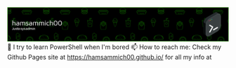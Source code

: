 ## 
![Header](./hamsammich00-header.png)
🔭 I try to learn PowerShell when I'm bored
📫 How to reach me: Check my Github Pages site at https://hamsammich00.github.io/ for all my info at
<!--
**hamsammich00/hamsammich00** is a ✨ _special_ ✨ repository because its `README.md` (this file) appears on your GitHub profile.

Here are some ideas to get you started:

- 🔭 I’m currently working on ...
- 🌱 I’m currently learning ...
- 👯 I’m looking to collaborate on ...
- 🤔 I’m looking for help with ...
- 💬 Ask me about ...
- 📫 How to reach me: ...
- 😄 Pronouns: ...
- ⚡ Fun fact: ...
-->
